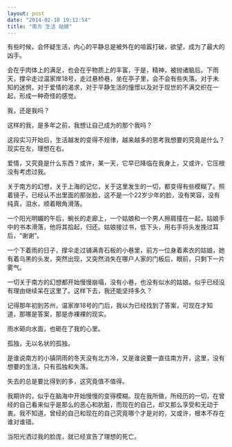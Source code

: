```yaml
---
layout: post
date: "2014-02-18 19:12:54"
title: "南方 生活 姑娘"
---
```


有些时候，会怀疑生活，内心的平静总是被外在的喧嚣打破，欲望，成为了最大的凶手。

会在乎肉体上的满足，也会在乎物质上的丰富，于是，精神，被抛诸脑后。下雨天，撑伞走过温家岸18号，走过悬桥巷，坐在亭子里，会不会有些失落。对于未知的迷惘，对于爱情的渴求，对于平静生活的憧憬以及对于现世的不满交织在一起，形成一种奇怪的感觉。

我，还是我吗？

这样的我，是多年之前，我想让自己成为的那个我吗？

这段实习开始后，生活越发的变得不规律，越来越多的思考我想要的究竟是什么？现实在左，理想在右。

爱情，又究竟是什么东西？或许，某一天，它早已降临在我身上，又或许，它压根没有考虑过我。

关于南方的幻想，关于上海的记忆，关于这里发生的一切，都变得有些模糊了。照着镜子，已经认不出里面的那张脸，这不是一个22岁少年的脸，没有笑容，没有纯真，泪水，顺着眼角滑落。

一个阳光明媚的午后，蜿长的走廊上，一个姑娘和一个男人擦肩撞在一起，姑娘手中的书本滑落，他将其拾起，归还。姑娘接过书，低下头，用右手将头发挽过耳后，“谢谢”。

一个下着雨的日子，撑伞走过铺满青石板的小巷里，前方一位身着素衣的姑娘，她有着乌黑的头发，突然出现，又突然消失在哪户人家的门板后，眼前，只剩下一片雾气。

一切关于南方的幻想都开始慢慢崩塌，没有小巷，也没有似水的姑娘。似乎已经没有理由继续呆在这里了。这样下去，我还能坚持多久？

记得那年初到苏州，温家岸18号的门后，我以为已经找到了答案，可现在才知道，那哪是答案，那是赤裸裸的现实。

雨水砸向水面，也砸在了我的心里。

孤独，无以名状的孤独。

是谁说南方的小镇阴雨的冬天没有北方冷，又是谁说要一直往南方开，这里，没有想要的生活，只有孤独和失落。

失去的总是要比得到的多，这究竟值不值得。

我期许的，似乎在脑海中开始慢慢的变得模糊。现在我所做，所经历的一切，在曾经的自己看来似乎是那么的恶心和肮脏，而现在的自己，却又那么享受和无动于衷。我不知道，曾经的自己和现在的自己究竟哪个才是对的，又或许，根本不存在谁对谁错。

当阳光洒过我的脸庞，就已经宣告了理想的死亡。